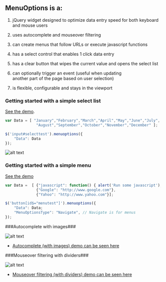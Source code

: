 ## MenuOptions is a: ##

1. jQuery widget designed to optimize data entry speed for both keyboard and mouse users
                                                                                
2. uses autocomplete and mouseover filtering                                       
                                                                                
3. can create menus that follow URLs or execute javascript functions            
                                                                                
4. has a select control that enables 1 click data entry                         
                                                                                
5. has a clear button that wipes the current value and opens the select list       
                                                                                   
6. can optionally trigger an event (useful when updating                           
   another part of the page based on user selection)                               
                                                                                   
7. is flexible, configurable and stays in the viewport  

### Getting started with a simple select list
[See the demo](http://www.menuoptions.org/examples/QuickStartSelect.html).

```javascript
var Data = [ "January","February","March","April","May","June","July",
              "August","September","October","November","December" ];

$('input#selecttest').menuoptions({
    "Data": Data
});
```
![alt text](http://www.menuoptions.org/examples/images/SimpleSelect.jpg "select list image")

### Getting started with a simple menu

[See the demo](http://www.menuoptions.org/examples/QuickStartMenu.html)

```javascript
var Data =  [ {"javascript": function() { alert('Run some javascript'); }},
              {"Google": "http://www.google.com"},
              {"Yahoo": "http://www.yahoo.com"}];

$('button[id$="menutest"]').menuoptions({
    "Data": Data;
    "MenuOptionsType": "Navigate", // Navigate is for menus
});
```

###Autocomplete with images###

![alt text](http://www.menuoptions.org/examples/images/AutoCompWithImgs.jpg "autocomplete with images")


* [Autocomplete (with images) demo can be seen here](http://www.menuoptions.org/examples/SelectWithImages.html)

###Mouseover filtering with dividers###

![alt text](http://www.menuoptions.org/examples/images/MenuWithMOandDivs.jpg "mouseover with images")

* [Mouseover filtering (with dividers) demo can be seen here](http://www.menuoptions.org/examples/Dividers.html)

